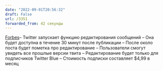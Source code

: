 ```yaml
---
date: "2022-09-01T20:56:32"
draft: False
url: /3351
forwarded_from: 42 секунды
---
```


[Forbes](https://www.forbes.ru/tekhnologii/475945-twitter-zapustit-funkciu-redaktirovania-postov-dla-platnyh-podpiscikov)– Twitter запускает функцию редактирования сообщений
– Она будет доступна в течение 30 минут после публикации
– После около поста будет пометка про редактирование
– Пользователи смогут увидеть все прошлые версии твита
– Редактирование будет только для подписчиков Twitter Blue
– Стоимость подписки составляет $4,99 в месяц
